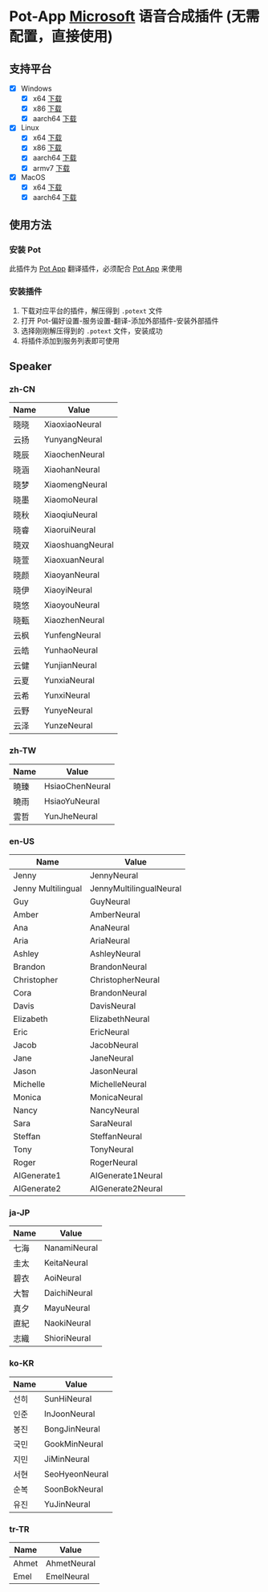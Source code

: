# Pot-App [Microsoft](https://azure.microsoft.com/zh-cn/products/ai-services/text-to-speech) 语音合成插件 (无需配置，直接使用)

## 支持平台

- [x] Windows
  - [x] x64 [下载](https://ghproxy.com/https://github.com/TechDecryptor/pot-app-tts-plugin-microsoft/releases/latest/download/x86_64-pc-windows-msvc.zip)
  - [x] x86 [下载](https://ghproxy.com/https://github.com/TechDecryptor/pot-app-tts-plugin-microsoft/releases/latest/download/i686-pc-windows-msvc.zip)
  - [x] aarch64 [下载](https://ghproxy.com/https://github.com/TechDecryptor/pot-app-tts-plugin-microsoft/releases/latest/download/aarch64-pc-windows-msvc.zip)
- [x] Linux
  - [x] x64 [下载](https://ghproxy.com/https://github.com/TechDecryptor/pot-app-tts-plugin-microsoft/releases/latest/download/x86_64-unknown-linux-gnu.zip)
  - [x] x86 [下载](https://ghproxy.com/https://github.com/TechDecryptor/pot-app-tts-plugin-microsoft/releases/latest/download/i686-unknown-linux-gnu.zip)
  - [x] aarch64 [下载](https://ghproxy.com/https://github.com/TechDecryptor/pot-app-tts-plugin-microsoft/releases/latest/download/aarch64-unknown-linux-gnu.zip)
  - [x] armv7 [下载](https://ghproxy.com/https://github.com/TechDecryptor/pot-app-tts-plugin-microsoft/releases/latest/download/armv7-unknown-linux-gnueabihf.zip)
- [x] MacOS
  - [x] x64 [下载](https://ghproxy.com/https://github.com/TechDecryptor/pot-app-tts-plugin-microsoft/releases/latest/download/x86_64-apple-darwin.zip)
  - [x] aarch64 [下载](https://ghproxy.com/https://github.com/TechDecryptor/pot-app-tts-plugin-microsoft/releases/latest/download/aarch64-apple-darwin.zip)

## 使用方法

### 安装 Pot

此插件为 [Pot App](https://github.com/pot-app/pot-desktop) 翻译插件，必须配合 [Pot App](https://github.com/pot-app/pot-desktop) 来使用

### 安装插件

1. 下载对应平台的插件，解压得到 `.potext` 文件
2. 打开 Pot-偏好设置-服务设置-翻译-添加外部插件-安装外部插件
3. 选择刚刚解压得到的 `.potext` 文件，安装成功
4. 将插件添加到服务列表即可使用

## Speaker

### zh-CN

| Name |      Value     |
|------|----------------|
| 晓晓 | XiaoxiaoNeural |
| 云扬 | YunyangNeural |
| 晓辰 | XiaochenNeural |
| 晓涵 | XiaohanNeural |
| 晓梦 | XiaomengNeural |
| 晓墨 | XiaomoNeural |
| 晓秋 | XiaoqiuNeural |
| 晓睿 | XiaoruiNeural |
| 晓双 | XiaoshuangNeural |
| 晓萱 | XiaoxuanNeural |
| 晓颜 | XiaoyanNeural |
| 晓伊 | XiaoyiNeural |
| 晓悠 | XiaoyouNeural |
| 晓甄 | XiaozhenNeural |
| 云枫 | YunfengNeural |
| 云皓 | YunhaoNeural |
| 云健 | YunjianNeural |
| 云夏 | YunxiaNeural |
| 云希 | YunxiNeural |
| 云野 | YunyeNeural |
| 云泽 | YunzeNeural |

### zh-TW

| Name |      Value     |
|------|----------------|
| 曉臻 | HsiaoChenNeural |
| 曉雨 | HsiaoYuNeural |
| 雲哲 | YunJheNeural |

### en-US

| Name |      Value     |
|------|----------------|
| Jenny | JennyNeural |
| Jenny Multilingual | JennyMultilingualNeural |
| Guy | GuyNeural |
| Amber | AmberNeural |
| Ana | AnaNeural |
| Aria | AriaNeural |
| Ashley | AshleyNeural |
| Brandon | BrandonNeural |
| Christopher | ChristopherNeural |
| Cora | BrandonNeural |
| Davis | DavisNeural |
| Elizabeth | ElizabethNeural |
| Eric | EricNeural |
| Jacob | JacobNeural |
| Jane | JaneNeural |
| Jason | JasonNeural |
| Michelle | MichelleNeural |
| Monica | MonicaNeural |
| Nancy | NancyNeural |
| Sara | SaraNeural |
| Steffan | SteffanNeural |
| Tony | TonyNeural |
| Roger | RogerNeural |
| AIGenerate1 | AIGenerate1Neural |
| AIGenerate2 | AIGenerate2Neural |

### ja-JP

| Name |      Value     |
|------|----------------|
| 七海 | NanamiNeural |
| 圭太 | KeitaNeural |
| 碧衣 | AoiNeural |
| 大智 | DaichiNeural |
| 真夕 | MayuNeural |
| 直紀 | NaokiNeural |
| 志織 | ShioriNeural |

### ko-KR

| Name |      Value     |
|------|----------------|
| 선히 | SunHiNeural |
| 인준 | InJoonNeural |
| 봉진 | BongJinNeural |
| 국민 | GookMinNeural |
| 지민 | JiMinNeural |
| 서현 | SeoHyeonNeural |
| 순복 | SoonBokNeural |
| 유진 | YuJinNeural |

### tr-TR

| Name |      Value     |
|------|----------------|
| Ahmet | AhmetNeural |
| Emel | EmelNeural |
